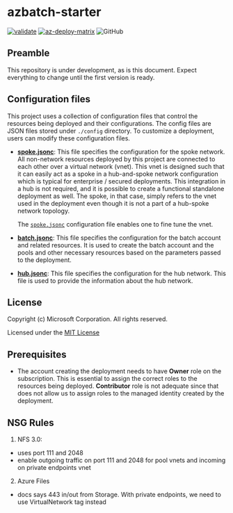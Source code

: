 # azbatch-starter

[![validate](https://github.com/utkarshayachit/azbatch-starter/actions/workflows/validate.yaml/badge.svg)](https://github.com/utkarshayachit/azbatch-starter/actions/workflows/validate.yaml)
[![az-deploy-matrix](https://github.com/utkarshayachit/azbatch-starter/actions/workflows/az-deploy-matrix.yaml/badge.svg)](https://github.com/utkarshayachit/azbatch-starter/actions/workflows/az-deploy-matrix.yaml)
![GitHub](https://img.shields.io/github/license/utkarshayachit/azbatch-starter)

## Preamble

This repository is under development, as is this document. Expect everything to change
until the first version is ready.

## Configuration files

This project uses a collection of configuration files that control the resources being deployed and their configurations.
The config files are JSON files stored under `./config` directory. To customize a deployment, users can modify these configuration
files.

* [**spoke.jsonc**](./config/spoke.jsonc): This file specifies the configuration for the spoke network. All non-network
  resources deployed by this project are connected to each other over a virtual network (vnet). This vnet is designed
  such that it can easily act as a spoke in a hub-and-spoke network configuration which is typical for
  enterprise / secured deployments. This integration in a hub is not required, and it is possible to create a
  functional standalone deployment as well. The spoke, in that case, simply refers to the vnet used in the deployment
  even though it is not a part of a hub-spoke network topology.

  The [`spoke.jsonc`](./config/spoke.jsonc) configuration file enables one to fine tune the vnet.

* [**batch.jsonc**](./config/batch.jsonc): This file specifies the configuration for the batch account and related
  resources. It is used to create the batch account and the pools and other necessary resources based on the
  parameters passed to the deployment.

* [**hub.jsonc**](./config/hub.jsonc): This file specifies the configuration for the hub network. This file is
  used to provide the information about the hub network.

## License

Copyright (c) Microsoft Corporation. All rights reserved.

Licensed under the [MIT License](./LICENSE)

## Prerequisites

* The account creating the deployment needs to have **Owner** role on the subscription. This is essential to assign the
  correct roles to the resources being deployed. **Contributor** role is not adequate since that does not allow us to assign
  roles to the managed identity created by the deployment.

## NSG Rules

1. NFS 3.0:
  - uses port 111 and 2048
  - enable outgoing traffic on port 111 and 2048 for pool vnets and incoming on
    private endpoints vnet
2. Azure Files
  - docs says 443 in/out from Storage. With private endpoints, we need to use VirtualNetwork
    tag instead
